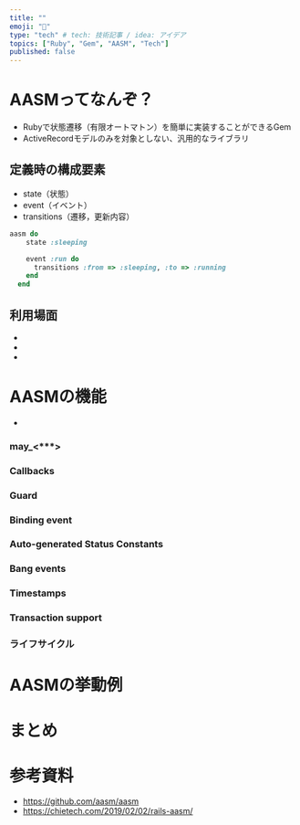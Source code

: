 ```yaml
---
title: ""
emoji: "🐼"
type: "tech" # tech: 技術記事 / idea: アイデア
topics: ["Ruby", "Gem", "AASM", "Tech"]
published: false
---
```


# AASMってなんぞ？
- Rubyで状態遷移（有限オートマトン）を簡単に実装することができるGem
- ActiveRecordモデルのみを対象としない、汎用的なライブラリ

## 定義時の構成要素
- state（状態）
- event（イベント）
- transitions（遷移，更新内容）

``` ruby
aasm do
    state :sleeping

    event :run do
      transitions :from => :sleeping, :to => :running
    end
  end
```

## 利用場面
- 
- 
- 

# AASMの機能
- 

### may_<***>

### Callbacks

### Guard

### Binding event

### Auto-generated Status Constants

### Bang events

### Timestamps

### Transaction support

### 

### ライフサイクル


# AASMの挙動例


# まとめ



# 参考資料
- https://github.com/aasm/aasm
- https://chietech.com/2019/02/02/rails-aasm/